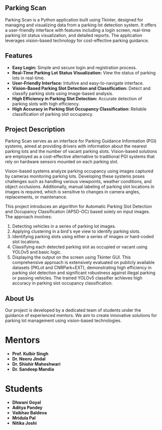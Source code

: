 ## Parking Scan 
Parking Scan is a Python application built using Tkinter, designed for managing and visualizing data from a parking lot detection system. It offers a user-friendly interface with features including a login screen, real-time parking lot status visualization, and detailed reports. The application leverages vision-based technology for cost-effective parking guidance.

## Features
- **Easy Login:** Simple and secure login and registration process.
- **Real-Time Parking Lot Status Visualization:** View the status of parking lots in real-time.
- **User-Friendly Interface:** Intuitive and easy-to-navigate interface.
- **Vision-Based Parking Slot Detection and Classification:** Detect and classify parking slots using image-based analysis.
- **High Efficiency in Parking Slot Detection:** Accurate detection of parking slots with high efficiency.
- **High Accuracy in Parking Slot Occupancy Classification:** Reliable classification of parking slot occupancy.


## Project Description 
Parking Scan serves as an interface for Parking Guidance Information (PGI) systems, aimed at providing drivers with information about the nearest parking lots and the number of vacant parking slots. Vision-based solutions are employed as a cost-effective alternative to traditional PGI systems that rely on hardware sensors mounted on each parking slot.

Vision-based systems analyze parking occupancy using images captured by cameras monitoring parking lots. Developing these systems poses challenges such as handling various viewpoints, weather conditions, and object occlusions. Additionally, manual labeling of parking slot locations in images is required, which is sensitive to changes in camera angles, replacements, or maintenance.

This project introduces an algorithm for Automatic Parking Slot Detection and Occupancy Classification (APSD-OC) based solely on input images. The approach involves:

1. Detecting vehicles in a series of parking lot images.
2. Applying clustering in a bird's eye view to identify parking slots.
3. Identifying parking slots using either a series of images or hard-coded slot locations.
4. Classifying each detected parking slot as occupied or vacant using YOLOv5 and basic logic.
5. Displaying the output on the screen using Tkinter GUI.
This comprehensive approach is extensively evaluated on publicly available datasets (PKLot and CNRPark+EXT), demonstrating high efficiency in parking slot detection and significant robustness against illegal parking or passing vehicles. The trained YOLOv5 classifier achieves high accuracy in parking slot occupancy classification.

## About Us
Our project is developed by a dedicated team of students under the guidance of experienced mentors. We aim to create innovative solutions for parking lot management using vision-based technologies.

# Mentors
- **Prof. Kulbir Singh**
- **Dr. Neeru Jindal**
- **Dr. Shishir Maheshwari**
- **Dr. Sandeep Mandia**

# Students

- **Dhwani Goyal**
- **Aditya Pandey** 
- **Vaibhav Baldeva** 
- **Mridula Pal** 
- **Nitika Joshi** 

